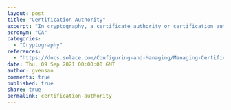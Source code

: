 ```yaml
---
layout: post
title: "Certification Authority"
excerpt: "In cryptography, a certificate authority or certification authority is an entity that issues digital certificates."
acronym: "CA"
categories:
  - "Cryptography"
references:
  - "https://docs.solace.com/Configuring-and-Managing/Managing-Certificate-Authorities.htm"
date: Thu, 09 Sep 2021 00:00:00 GMT
author: gvensan
comments: true
published: true
share: true
permalink: certification-authority
---
```

